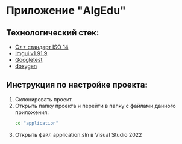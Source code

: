 # Приложение "AlgEdu"

## Технологический стек:
- [C++ стандарт ISO 14](https://github.com/google/googletest.git)
- [Imgui v1.91.9](https://github.com/ocornut/imgui/tree/v1.91.9-docking)
- [Googletest](https://github.com/google/googletest.git)
- [doxygen](https://www.doxygen.nl/index.html)

## Инструкция по настройке проекта:
1. Склонировать проект.
2. Открыть папку проекта и перейти в папку с файлами данного приложения:
   ```bash
   cd "application"
   ```
3. Открыть файл application.sln в Visual Studio 2022
